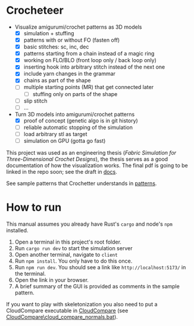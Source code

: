 # Crocheteer
- Visualize amigurumi/crochet patterns as 3D models
  - [x] simulation + stuffing
  - [x] patterns with or without FO (fasten off)
  - [x] basic stitches: sc, inc, dec
  - [x] patterns starting from a chain instead of a magic ring
  - [x] working on FLO/BLO (front loop only / back loop only)
  - [x] inserting hook into arbitrary stitch instead of the next one
  - [x] include yarn changes in the grammar
  - [x] chains as part of the shape
  - [ ] multiple starting points (MR) that get connected later
    - [ ] stuffing only on parts of the shape
  - [ ] slip stitch
  - [ ] ...
- Turn 3D models into amigurumi/crochet patterns
  - [x] proof of concept (genetic algo is in git history)
  - [ ] reliable automatic stopping of the simulation
  - [ ] load arbitrary stl as target
  - [ ] simulation on GPU (gotta go fast)

This project was used as an engineering thesis (*Fabric Simulation for Three-Dimensional Crochet Designs*), the thesis serves as a good documentation of how the visualization works. The final pdf is going to be linked in the repo soon; see the draft in [docs](./docs/draft).

See sample patterns that Crochetter understands in [patterns](./patterns/).

# How to run
This manual assumes you already have Rust's `cargo` and node's `npm` installed.

1. Open a terminal in this project's root folder.
2. Run `cargo run dev` to start the simulation server
3. Open another terminal, navigate to `client`
4. Run `npm install`. You only have to do this once.
5. Run `npm run dev`. You should see a link like `http://localhost:5173/` in the terminal.
6. Open the link in your browser.
7. A brief summary of the GUI is provided as comments in the sample pattern.

If you want to play with skeletonization you also need to put a CloudCompare executable in [CloudCompare](./CloudCompare/) (see [CloudCompare\cloud_compare_normals.bat](CloudCompare\cloud_compare_normals.bat)).

